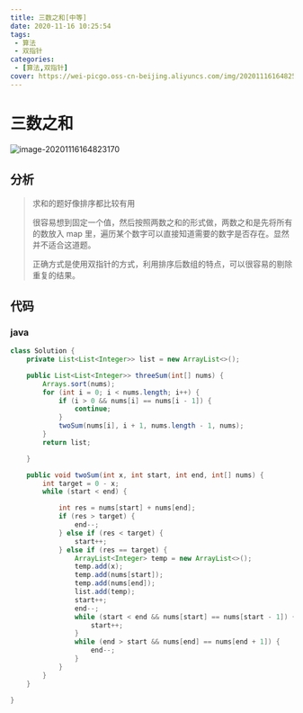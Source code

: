 ```yaml
---
title: 三数之和[中等]
date: 2020-11-16 10:25:54
tags: 
 - 算法
 - 双指针
categories: 
 - [算法,双指针]
cover: https://wei-picgo.oss-cn-beijing.aliyuncs.com/img/20201116164825.png
---
```


# 三数之和

![image-20201116164823170](https://wei-picgo.oss-cn-beijing.aliyuncs.com/img/20201116164825.png)  

## 分析

> 求和的题好像排序都比较有用
>
> 很容易想到固定一个值，然后按照两数之和的形式做，两数之和是先将所有的数放入 map 里，遍历某个数字可以直接知道需要的数字是否存在。显然并不适合这道题。
>
> 正确方式是使用双指针的方式，利用排序后数组的特点，可以很容易的剔除重复的结果。

## 代码

### java

```java
class Solution {
    private List<List<Integer>> list = new ArrayList<>();

    public List<List<Integer>> threeSum(int[] nums) {
        Arrays.sort(nums);
        for (int i = 0; i < nums.length; i++) {
            if (i > 0 && nums[i] == nums[i - 1]) {
                continue;
            }
            twoSum(nums[i], i + 1, nums.length - 1, nums);
        }
        return list;

    }

    public void twoSum(int x, int start, int end, int[] nums) {
        int target = 0 - x;
        while (start < end) {

            int res = nums[start] + nums[end];
            if (res > target) {
                end--;
            } else if (res < target) {
                start++;
            } else if (res == target) {
                ArrayList<Integer> temp = new ArrayList<>();
                temp.add(x);
                temp.add(nums[start]);
                temp.add(nums[end]);
                list.add(temp);
                start++;
                end--;
                while (start < end && nums[start] == nums[start - 1]) {
                    start++;
                }
                while (end > start && nums[end] == nums[end + 1]) {
                    end--;
                }
            }
        }
    }

}
```
